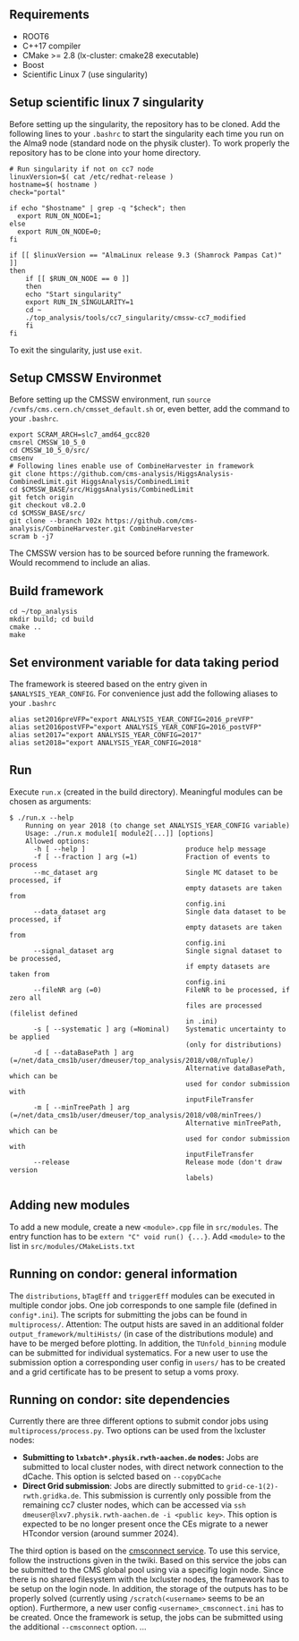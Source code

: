 ## Requirements ##
- ROOT6
- C++17 compiler
- CMake >= 2.8 (lx-cluster: cmake28 executable)
- Boost
- Scientific Linux 7 (use singularity)

## Setup scientific linux 7 singularity ##
Before setting up the singularity, the repository has to be cloned. Add the following lines to your `.bashrc` to start the singularity each time you run on the Alma9 node (standard node on the physik cluster). To work properly the repository has to be clone into your home directory.

    # Run singularity if not on cc7 node
    linuxVersion=$( cat /etc/redhat-release )
    hostname=$( hostname )
    check="portal"
    
    if echo "$hostname" | grep -q "$check"; then
      export RUN_ON_NODE=1;
    else
      export RUN_ON_NODE=0;
    fi
    
    if [[ $linuxVersion == "AlmaLinux release 9.3 (Shamrock Pampas Cat)" ]]
    then
        if [[ $RUN_ON_NODE == 0 ]]
        then
    	echo "Start singularity"
    	export RUN_IN_SINGULARITY=1
    	cd ~
    	./top_analysis/tools/cc7_singularity/cmssw-cc7_modified
        fi
    fi

To exit the singularity, just use `exit`.

## Setup CMSSW Environmet ##
Before setting up the CMSSW environment, run `source /cvmfs/cms.cern.ch/cmsset_default.sh` or, even better, add the command to your `.bashrc`.

    export SCRAM_ARCH=slc7_amd64_gcc820
    cmsrel CMSSW_10_5_0
    cd CMSSW_10_5_0/src/
    cmsenv
    # Following lines enable use of CombineHarvester in framework
    git clone https://github.com/cms-analysis/HiggsAnalysis-CombinedLimit.git HiggsAnalysis/CombinedLimit
    cd $CMSSW_BASE/src/HiggsAnalysis/CombinedLimit
    git fetch origin
    git checkout v8.2.0
    cd $CMSSW_BASE/src/
    git clone --branch 102x https://github.com/cms-analysis/CombineHarvester.git CombineHarvester
    scram b -j7

The CMSSW version has to be sourced before running the framework. Would recommend to include an alias.

## Build framework ##
    cd ~/top_analysis
    mkdir build; cd build
    cmake ..
    make

## Set environment variable for data taking period ##
The framework is steered based on the entry given in `$ANALYSIS_YEAR_CONFIG`. For convenience just add the following aliases to your `.bashrc`

    alias set2016preVFP="export ANALYSIS_YEAR_CONFIG=2016_preVFP"
    alias set2016postVFP="export ANALYSIS_YEAR_CONFIG=2016_postVFP"
    alias set2017="export ANALYSIS_YEAR_CONFIG=2017"
    alias set2018="export ANALYSIS_YEAR_CONFIG=2018"
    

## Run ##
Execute `run.x` (created in the build directory).
Meaningful modules can be chosen as arguments:

    $ ./run.x --help
        Running on year 2018 (to change set ANALYSIS_YEAR_CONFIG variable)
        Usage: ./run.x module1[ module2[...]] [options]
        Allowed options:
          -h [ --help ]                         produce help message
          -f [ --fraction ] arg (=1)            Fraction of events to process
          --mc_dataset arg                      Single MC dataset to be processed, if 
                                                empty datasets are taken from 
                                                config.ini
          --data_dataset arg                    Single data dataset to be processed, if
                                                empty datasets are taken from 
                                                config.ini
          --signal_dataset arg                  Single signal dataset to be processed, 
                                                if empty datasets are taken from 
                                                config.ini
          --fileNR arg (=0)                     FileNR to be processed, if zero all 
                                                files are processed (filelist defined 
                                                in .ini)
          -s [ --systematic ] arg (=Nominal)    Systematic uncertainty to be applied 
                                                (only for distributions)
          -d [ --dataBasePath ] arg (=/net/data_cms1b/user/dmeuser/top_analysis/2018/v08/nTuple/)
                                                Alternative dataBasePath, which can be 
                                                used for condor submission with 
                                                inputFileTransfer
          -m [ --minTreePath ] arg (=/net/data_cms1b/user/dmeuser/top_analysis/2018/v08/minTrees/)
                                                Alternative minTreePath, which can be 
                                                used for condor submission with 
                                                inputFileTransfer
          --release                             Release mode (don't draw version 
                                                labels)


## Adding new modules ##
To add a new module, create a new `<module>.cpp` file in `src/modules`.
The entry function has to be `extern "C" void run() {...}`.
Add `<module>` to the list in `src/modules/CMakeLists.txt`

## Running on condor: general information ##
The `distributions`, `bTagEff` and `triggerEff` modules can be executed in multiple condor jobs. One job corresponds to one sample file (defined in `config*.ini`). The scripts for submitting the jobs can be found in `multiprocess/`. 
Attention: The output hists are saved in an additional folder `output_framework/multiHists/` (in case of the distributions module) and have to be merged before plotting. In addition, the `TUnfold_binning` module can be submitted for individual systematics. For a new user to use the submission option a corresponding user config in `users/` has to be created and a grid certificate has to be present to setup a voms proxy.

## Running on condor: site dependencies ##
Currently there are three different options to submit condor jobs using `multiprocess/process.py`. Two options can be used from the lxcluster nodes:
* **Submitting to `lxbatch*.physik.rwth-aachen.de` nodes:** Jobs are submitted to local cluster nodes, with direct network connection to the dCache. This option is selcted based on `--copyDCache`
* **Direct Grid submission**: Jobs are directly submitted to `grid-ce-1(2)-rwth.gridka.de`. This submission is currently only possible from the remaining cc7 cluster nodes, which can be accessed via `ssh dmeuser@lxv7.physik.rwth-aachen.de -i <public key>`. This option is expected to be no longer present once the CEs migrate to a newer HTcondor version (around summer 2024).

The third option is based on the [cmsconnect service](https://twiki.cern.ch/twiki/bin/view/CMSPublic/WorkBookCMSConnect). To use this service, follow the instructions given in the twiki. Based on this service the jobs can be submitted to the CMS global pool using via a specifig login node. Since there is no shared filesystem with the lxcluster nodes, the framework has to be setup on the login node. In addition, the storage of the outputs has to be properly solved (currently using `/scratch(<username>` seems to be an option). Furthermore, a new user config `<username>_cmsconnect.ini` has to be created. Once the framework is setup, the jobs can be submitted using the additional `--cmsconnect` option.
...
